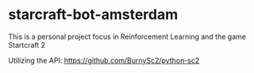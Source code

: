 # starcraft-bot-amsterdam

This is a personal project focus in Reinforcement Learning and the game Startcraft 2

Utilizing the API: https://github.com/BurnySc2/python-sc2 
